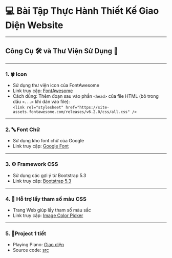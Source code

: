# 💻 Bài Tập Thực Hành Thiết Kế Giao Diện Website

---

## Công Cụ 🛠️ và Thư Viện Sử Dụng 📔
---
### 1. 🍀 Icon
- Sử dụng thư viện icon của FontAwesome
- Link truy cập: [FontAwesome](https://fontawesome.com/icons)  
- Cách dùng: Thêm đoạn sau vào phần `<head>` của file HTML (bỏ trong dấu `<...>` khi dán vào file):  
  `<link rel="stylesheet" href="https://site-assets.fontawesome.com/releases/v6.2.0/css/all.css" />`

---
### 2. 🔤 Font Chữ
- Sử dụng kho font chữ của Google
- Link truy cập: [Google Font](https://fonts.google.com/)

---
### 3. ⚙️ Framework CSS
- Sử dụng các gợi ý từ Bootstrap 5.3
- Link truy câp: [Bootstrap 5.3](https://getbootstrap.com/docs/5.3/getting-started/introduction/)

---
### 4. 🎨 Hỗ trợ lấy tham số màu CSS
- Trang Web giúp lấy tham số màu sắc
- Link truy cập: [Image Color Picker](https://imagecolorpicker.com/vi)

---
### 5. 📝Project 1 tiết
- Playing Piano: [Giao diện](https://tuankiet1774.github.io/Playing-Piano/)
- Source code: [src](https://github.com/TuanKiet1774/Playing-Piano)

  

